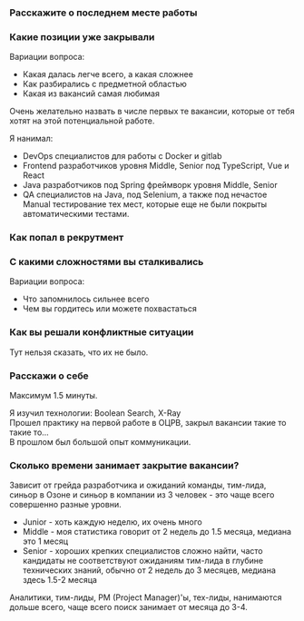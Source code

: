 ### Расскажите о последнем месте работы
### Какие позиции уже закрывали
Вариации вопроса:
- Какая далась легче всего, а какая сложнее
- Как разбирались с предметной областью
- Какая из вакансий самая любимая

Очень желательно назвать в числе первых те вакансии, которые от тебя хотят на этой потенциальной работе.

Я нанимал:
- DevOps специалистов для работы с Docker и gitlab
- Frontend разработчиков уровня Middle, Senior под TypeScript, Vue и React
- Java разработчиков под Spring фреймворк уровня Middle, Senior
- QA специалистов на Java, под Selenium, а также под нечастое Manual тестирование тех мест, которые еще не были покрыты автоматическими тестами.
### Как попал в рекрутмент
### С какими сложностями вы сталкивались
Вариации вопроса:
- Что запомнилось сильнее всего
- Чем вы гордитесь или можете похвастаться
### Как вы решали конфликтные ситуации
Тут нельзя сказать, что их не было.
### Расскажи о себе
Максимум 1.5 минуты.

Я изучил технологии: Boolean Search, X-Ray\
Прошел практику на первой работе в ОЦРВ, закрыл вакансии такие то такие то...\
В прошлом был большой опыт коммуникации.
### Сколько времени занимает закрытие вакансии?
Зависит от грейда разработчика и ожиданий команды, тим-лида, синьор в Озоне и синьор в компании из 3 человек - это чаще всего совершенно разные уровни.
- Junior - хоть каждую неделю, их очень много
- Middle - моя статистика говорит от 2 недель до 1.5 месяца, медиана это 1 месяц
- Senior - хороших крепких специалистов сложно найти, часто кандидаты не соответствуют ожиданиям тим-лида в глубине технических знаний, обычно от 2 недель до 3 месяцев, медиана здесь 1.5-2 месяца

Аналитики, тим-лиды, PM (Project Manager)'ы, тех-лиды, нанимаются дольше всего, чаще всего поиск занимает от месяца до 3-4.
